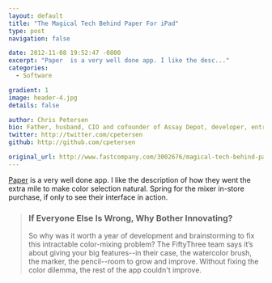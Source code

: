 ```yaml
---
layout: default
title: "The Magical Tech Behind Paper For iPad"
type: post
navigation: false

date: 2012-11-08 19:52:47 -0800
excerpt: "Paper  is a very well done app. I like the desc..."
categories:
  - Software

gradient: 1
image: header-4.jpg
details: false

author: Chris Petersen
bio: Father, husband, CIO and cofounder of Assay Depot, developer, entrepreneur and technologist.
twitter: http://twitter.com/cpetersen
github: http://github.com/cpetersen

original_url: http://www.fastcompany.com/3002676/magical-tech-behind-paper-ipads-color-mixing-perfection
---
```



 [Paper](https://itunes.apple.com/us/app/paper-by-fiftythree/id506003812)  is a very well done app. I like the description of how they went the extra mile to make color selection natural. Spring for the mixer in-store purchase, if only to see their interface in action.

 > 
 > 
 > ###  If Everyone Else Is Wrong, Why Bother Innovating? 
 > 
 > So why was it worth a year of development and brainstorming to fix this intractable color-mixing problem? The FiftyThree team says it’s about giving your big features--in their case, the watercolor brush, the marker, the pencil--room to grow and improve. Without fixing the color dilemma, the rest of the app couldn't improve.
 > 
 > 

